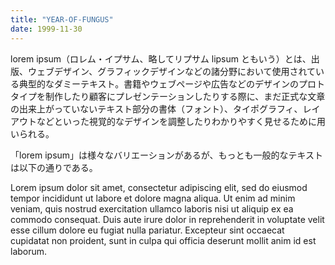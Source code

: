 ```yaml
---
title: "YEAR-OF-FUNGUS"
date: 1999-11-30
---
```


lorem ipsum（ロレム・イプサム、略してリプサム lipsum ともいう）とは、出版、ウェブデザイン、グラフィックデザインなどの諸分野において使用されている典型的なダミーテキスト。書籍やウェブページや広告などのデザインのプロトタイプを制作したり顧客にプレゼンテーションしたりする際に、まだ正式な文章の出来上がっていないテキスト部分の書体（フォント）、タイポグラフィ、レイアウトなどといった視覚的なデザインを調整したりわかりやすく見せるために用いられる。

「lorem ipsum」は様々なバリエーションがあるが、もっとも一般的なテキストは以下の通りである。

Lorem ipsum dolor sit amet, consectetur adipiscing elit, sed do eiusmod tempor incididunt ut labore et dolore magna aliqua. Ut enim ad minim veniam, quis nostrud exercitation ullamco laboris nisi ut aliquip ex ea commodo consequat. Duis aute irure dolor in reprehenderit in voluptate velit esse cillum dolore eu fugiat nulla pariatur. Excepteur sint occaecat cupidatat non proident, sunt in culpa qui officia deserunt mollit anim id est laborum.

